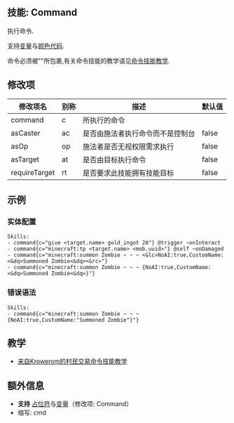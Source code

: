 技能: Command
--------------------------

执行命令.

支持[变量](/技能/变量)与[颜色代码](/杂项/颜色代码).

命令必须被""所包裹,有关命令技能的教学请见[命令技能教学](/教学/命令技能).

修改项
----------

| 修改项名 | 别称    | 描述                                                                                                    | 默认值 |
|-----------|------------|----------------------------------------------------------------------------------------------------------------|---------------|
| command       | c       | 所执行的命令                                                   |         | 无 |
| asCaster      | ac      | 是否由施法者执行命令而不是控制台 | false   |
| asOp          | op      | 施法者是否无视权限需求执行                      | false   |
| asTarget      | at      | 是否由目标执行命令                                 | false   |
| requireTarget | rt      | 是否要求此技能拥有技能目标                                  | false   |


示例
--------

### 实体配置

    Skills:
    - command{c="give <target.name> gold_ingot 20"} @trigger ~onInteract
    - command{c="minecraft:tp <target.name> <mob.uuid>"} @self ~onDamaged
    - command{c="minecraft:summon Zombie ~ ~ ~ <&lc>NoAI:true,CustomName:<&dq>Summoned Zombie<&dq><&rc>"}
    - command{c="minecraft:summon Zombie ~ ~ ~ {NoAI:true,CustomName:<&dq>Summoned Zombie<&dq>}"}

### 错误语法

    Skills:
    - command{c="minecraft:summon Zombie ~ ~ ~ {NoAI:true,CustomName:"Summoned Zombie"}"}

教学
---------

-   [来自Krowerom的村民交易命令技能教学](https://www.youtube.com/watch?v=p71bl_W3a4I&feature=youtu.be)


额外信息
-------

- **支持** [占位符](/技能/占位符)与[变量](/技能/变量)（修改项: Command）
- 缩写: cmd